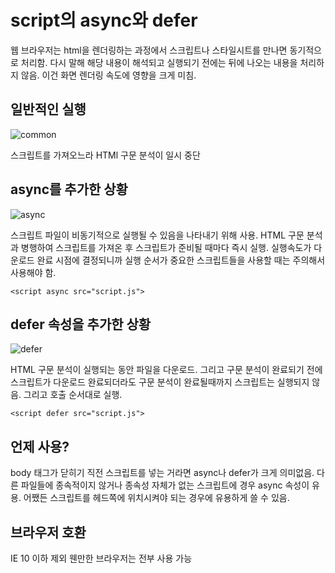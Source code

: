 # script의 async와  defer

웹 브라우저는 html을 렌더링하는 과정에서 스크립트나 스타일시트를 만나면 동기적으로 처리함. 다시 말해 해당 내용이 해석되고 실행되기 전에는 뒤에 나오는 내용을 처리하지 않음. 이건 화면 렌더링 속도에 영향을 크게 미침.

## 일반적인 실행

 

![common](https://blog.asamaru.net/res/img/post/2017/05/script-async-defer-1.png)

스크립트를 가져오느라 HTMl 구문 분석이 일시 중단

## async를 추가한 상황

 

![async](https://blog.asamaru.net/res/img/post/2017/05/script-async-defer-2.png)

스크립트 파일이 비동기적으로 실행될 수 있음을 나타내기 위해 사용. HTML 구문 분석과 병행하여 스크립트를 가져온 후 스크립트가 준비될 때마다 즉시 실행. 실행속도가 다운로드 완료 시점에 결정되니까 실행 순서가 중요한 스크립트들을 사용할 때는 주의해서 사용해야 함.

```text
<script async src="script.js">
```

## defer 속성을 추가한 상황

 

![defer](https://blog.asamaru.net/res/img/post/2017/05/script-async-defer-3.png)

HTML 구문 분석이 실행되는 동안 파일을 다운로드. 그리고 구문 분석이 완료되기 전에 스크립트가 다운로드 완료되더라도 구문 분석이 완료될때까지 스크립트는 실행되지 않음. 그리고 호출 순서대로 실행.

```text
<script defer src="script.js">
```

## 언제 사용?

body 태그가 닫히기 직전 스크립트를 넣는 거라면 async나 defer가 크게 의미없음. 다른 파일들에 종속적이지 않거나 종속성 자체가 없는 스크립트에 경우 async 속성이 유용. 어쨌든 스크립트를 헤드쪽에 위치시켜야 되는 경우에 유용하게 쓸 수 있음.

## 브라우저 호환

IE 10 이하 제외 웬만한 브라우저는 전부 사용 가능

